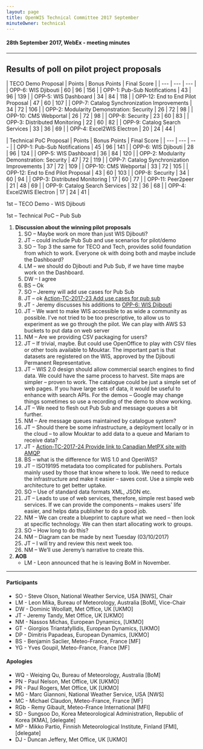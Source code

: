 ```yaml
---
layout: page
title: OpenWIS Technical Committee 2017 September
minuteOwner: technical
---
```


#### 28th September 2017, WebEx - meeting minutes

---

## Results of poll on pilot project proposals

| TECO Demo Proposal |  Points |  Bonus Points   |   Final Score |
| --- | --- | --- |
| OPP-6: WIS Djibouti   |     60      |     96     |      156 |
| OPP-1: Pub-Sub Notifications  |   43      |     96     |      139 |
| OPP-5: WIS Dashboard | 34      |     84     |      118 |
| OPP-12: End to End Pilot Proposal     |       47     |      60     |      107 |
| OPP-7: Catalog Synchronization Improvements | 34     |      72      |     106 |
| OPP-2: Modularity Demonstration: Security |        26    |       72     |      98 |
| OPP-10: CMS Webportal       |        26     |      72      |     98 |
| OPP-8: Security | 23      |     60     |      83 |
| OPP-3: Distributed Monitoring  | 22     |      60      |     82 |
| OPP-9: Catalog Search Services | 33       |    36      |     69 |
| OPP-4: Excel2WIS Electron      |     20      |     24     |      44 |


| Technical PoC Proposal | Points |  Bonus Points   |   Final Score |
| --- | --- | --- |
| OPP-1: Pub-Sub Notifications   |  45      |     96     |      141 |
| OPP-6: WIS Djibouti     |   28     |      96      |     124 |
| OPP-5: WIS Dashboard | 36      |     84     |      120 |
| OPP-2: Modularity Demonstration: Security    |    47    |       72      |     119 |
| OPP-7: Catalog Synchronization Improvements | 37        |   72     |      109 |
| OPP-10: CMS Webportal       |        33      |     72        |   105 |
| OPP-12: End to End Pilot Proposal      |      43      |     60       |    103 |
| OPP-8: Security | 34   |        60      |     94 |
| OPP-3: Distributed Monitoring |  17   |        60     |      77 |
| OPP-11: Peer2peer   |      21     |      48     |      69 |
| OPP-9: Catalog Search Services |  32     |      36       |    68 |
| OPP-4: Excel2WIS Electron    |       17   |        24      |     41 |

1st – TECO Demo - WIS Djibouti

1st – Technical PoC – Pub Sub

1. **Discussion about the winning pilot proposals**
    1. SO – Maybe work on more than just WIS Djibouti?
    2. JT – could include Pub Sub and use scenarios for pilot/demo
    3. SO – Top 3 the same for TECO and Tech, provides solid foundation from which to work. Everyone ok with doing both and maybe include the Dashboard?
    4. LM – we should do Djibouti and Pub Sub, if we have time maybe work on the Dashboard.
    5. DW – I agree
    6. BS – Ok
    7. SO – Jeremy will add use cases for Pub Sub
    8. JT – ok [Action-TC-2017-23 Add use cases for pub sub](https://github.com/OpenWIS/openwis-documentation/issues/317)
    9. JT - Jeremy discusses his additions to [OPP-6: WIS Djibouti](https://github.com/OpenWIS/openwis-documentation/issues/309)
    10. JT – We want to make WIS accessible to as wide a community as possible. I’ve not tried to be too prescriptive, to allow us to experiment as we go through the pilot. We can play with AWS S3 buckets to put data on web server
    11. NM – Are we providing CSV packaging for users?
    12. JT – If trivial, maybe. But could use OpenOffice to play with CSV files or other tools available to Mouktar. The important part is that datasets are registered on the WIS, approved by the Djibouti Permanent Representative.
    13. JT – WIS 2.0 design should allow commercial search engines to find data. We could have the same process to harvest. Site maps are simpler – proven to work. The catalogue could be just a simple set of web pages. If you have large sets of data, it would be useful to enhance with search APIs. For the demos – Google may change things sometimes so use a recording of the demo to show working.
    14. JT – We need to flesh out Pub Sub and message queues a bit further.
    15. NM – Are message queues maintained by catalogue system?
    16. JT – Should there be some infrastructure, a deployment locally or in the cloud – to allow Mouktar to add data to a queue and Mariam to receive data?
    17. JT - [Action-TC-2017-24 Provide link to Canadian MetPX site with AMQP](https://github.com/OpenWIS/openwis-documentation/issues/318)
    18. BS – what is the difference for WIS 1.0 and OpenWIS?
    19. JT – ISO19195 metadata too complicated for publishers. Portals mainly used by those that know where to look. We need to reduce the infrastructure and make it easier – saves cost. Use a simple web architecture to get better uptake.
    20. SO – Use of standard data formats XML, JSON etc.
    21. JT – Leads to use of web services, therefore, simple rest based web services. If we can provide the components – makes users' life easier, and helps data publisher to do a good job.
    22. NM – We can create a blueprint to capture what we need – then look at specific technology. We can then start allocating work to groups.
    23. SO – How long to do this?
    24. NM – Diagram can be made by next Tuesday (03/10/2017)
    25. JT – I will try and review this next week too.
    26. NM – We’ll use Jeremy’s narrative to create this.
2. **AOB**
    - LM - Leon announced that he is leaving BoM in November.


---

#### Participants

- SO - Steve Olson, National Weather Service, USA [NWS], Chair
- LM - Leon Mika, Bureau of Meteorology, Australia [BoM], Vice-Chair
- DW - Dominic Woollatt, Met Office, UK [UKMO]
- JT - Jeremy Tandy, Met Office, UK [UKMO]
- NM - Nassos Michas, European Dynamics, [UKMO]
- GT - Giorgios Triantafyllidis, European Dynamics, [UKMO]
- DP - Dimitris Papadeas, European Dynamics, [UKMO]
- BS - Benjamin Saclier, Meteo-France, France [MF]
- YG - Yves Goupil, Meteo-France, France [MF]

#### Apologies

- WQ - Weiqing Qu, Bureau of Meteorology, Australia [BoM]
- PN - Paul Nelson, Met Office, UK [UKMO]
- PR - Paul Rogers, Met Office, UK [UKMO]
- MG - Marc Giannoni, National Weather Service, USA [NWS]
- MC - Michael Claudon, Meteo-France, France [MF]
- RGb - Remy Gibault, Meteo-France International [MFI]
- SD - Sungsoo Do, Korea Meteorological Administration, Republic of Korea [KMA], [delegate]
- MP - Mikko Partio, Finnish Meteorological Institute, Finland [FMI], [delegate]
- DJ - Duncan Jeffery, Met Office, UK [UKMO]
